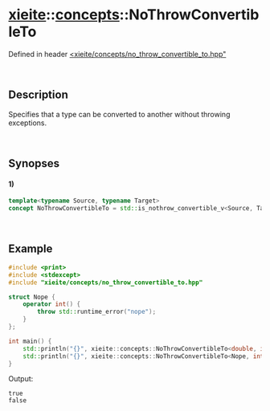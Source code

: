 # [xieite](../../xieite.md)\:\:[concepts](../../concepts.md)\:\:NoThrowConvertibleTo
Defined in header [<xieite/concepts/no_throw_convertible_to.hpp"](../../../include/xieite/concepts/no_throw_convertible_to.hpp)

&nbsp;

## Description
Specifies that a type can be converted to another without throwing exceptions.

&nbsp;

## Synopses
#### 1)
```cpp
template<typename Source, typename Target>
concept NoThrowConvertibleTo = std::is_nothrow_convertible_v<Source, Target>;
```

&nbsp;

## Example
```cpp
#include <print>
#include <stdexcept>
#include "xieite/concepts/no_throw_convertible_to.hpp"

struct Nope {
    operator int() {
        throw std::runtime_error("nope");
    }
};

int main() {
    std::println("{}", xieite::concepts::NoThrowConvertibleTo<double, int>);
    std::println("{}", xieite::concepts::NoThrowConvertibleTo<Nope, int>);
}
```
Output:
```
true
false
```
